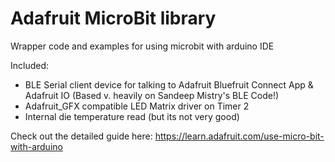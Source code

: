 # Adafruit MicroBit library

Wrapper code and examples for using microbit with arduino IDE

Included: 

  * BLE Serial client device for talking to Adafruit Bluefruit Connect App & Adafruit IO (Based v. heavily on Sandeep Mistry's BLE Code!)
  * Adafruit_GFX compatible LED Matrix driver on Timer 2
  * Internal die temperature read (but its not very good)

Check out the detailed guide here: https://learn.adafruit.com/use-micro-bit-with-arduino

